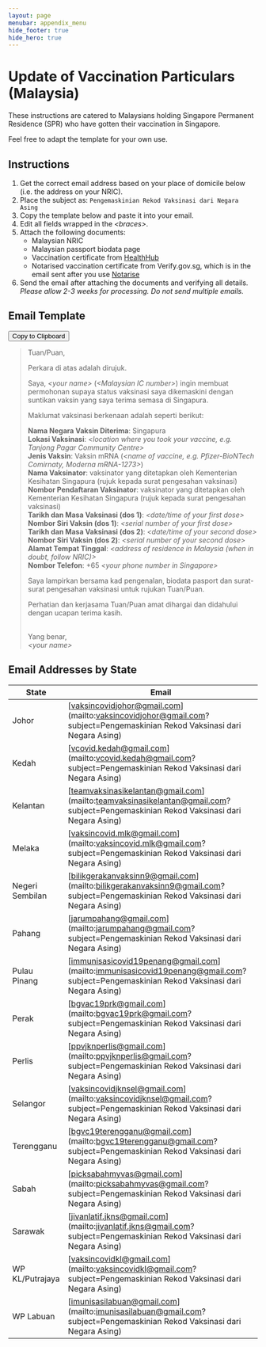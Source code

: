 ```yaml
---
layout: page
menubar: appendix_menu
hide_footer: true
hide_hero: true
---
```


# Update of Vaccination Particulars (Malaysia)

These instructions are catered to Malaysians holding Singapore Permanent Residence (SPR) who have gotten their vaccination in Singapore. 

Feel free to adapt the template for your own use.

## Instructions

1. Get the correct email address based on your place of domicile below (i.e. the address on your NRIC).
1. Place the subject as: `Pengemaskinian Rekod Vaksinasi dari Negara Asing`
1. Copy the template below and paste it into your email.
1. Edit all fields wrapped in the _&lt;braces&gt;_.
1. Attach the following documents:
    - Malaysian NRIC
    - Malaysian passport biodata page
    - Vaccination certificate from [HealthHub](https://eservices.healthhub.sg/covid/records)
    - Notarised vaccination certificate from Verify.gov.sg, which is in the email sent after you use [Notarise](https://www.notarise.gov.sg/)
1. Send the email after attaching the documents and verifying all details. _Please allow 2-3 weeks for processing. Do not send multiple emails._

## Email Template

<script type="text/javascript">
function copyToClipboard(lang) {
    let el = document.getElementById('email-content-to-clipboard-' + lang);
    let clipboardItem = new ClipboardItem({
        'text/plain': new Blob([el.innerText], {type: 'text/plain'}),
        'text/html': new Blob([el.innerHTML], {type: 'text/html'}),
        });
    navigator.clipboard.write([clipboardItem]);
}
</script>
<button onclick="copyToClipboard('ms')" class="button is-primary is-outlined">Copy to Clipboard</button>

<blockquote>
<div id="email-content-to-clipboard-ms">
    <p>Tuan/Puan,</p>
    <p>Perkara di atas adalah dirujuk.</p>
    <p>Saya, <i>&lt;your name&gt;</i> (<i>&lt;Malaysian IC number&gt;</i>) ingin membuat permohonan supaya status vaksinasi saya dikemaskini dengan suntikan vaksin yang saya terima semasa di Singapura. </p>
    <p>Maklumat vaksinasi berkenaan adalah seperti berikut:</p>
    <p>
        <b>Nama Negara Vaksin Diterima</b>: Singapura <br/>
        <b>Lokasi Vaksinasi</b>: <i>&lt;location where you took your vaccine, e.g. Tanjong Pagar Community Centre&gt;</i><br/>
        <b>Jenis Vaksin</b>: Vaksin mRNA (<i>&lt;name of vaccine, e.g. Pfizer-BioNTech Comirnaty, Moderna mRNA-1273&gt;</i>)<br/>
        <b>Nama Vaksinator</b>: vaksinator yang ditetapkan oleh Kementerian Kesihatan Singapura (rujuk kepada surat pengesahan vaksinasi)<br/>
        <b>Nombor Pendaftaran Vaksinator</b>: vaksinator yang ditetapkan oleh Kementerian Kesihatan Singapura (rujuk kepada surat pengesahan vaksinasi)<br/>
        <b>Tarikh dan Masa Vaksinasi (dos 1)</b>: <i>&lt;date/time of your first dose&gt;</i><br/>
        <b>Nombor Siri Vaksin (dos 1)</b>: <i>&lt;serial number of your first dose&gt;</i><br/>
        <b>Tarikh dan Masa Vaksinasi (dos 2)</b>: <i>&lt;date/time of your second dose&gt;</i><br/>
        <b>Nombor Siri Vaksin (dos 2)</b>: <i>&lt;serial number of your second dose&gt;</i><br/>
        <b>Alamat Tempat Tinggal</b>: <i>&lt;address of residence in Malaysia (when in doubt, follow NRIC)&gt;</i><br/>
        <b>Nombor Telefon</b>: +65 <i>&lt;your phone number in Singapore&gt;</i>
    </p>
    <p>Saya lampirkan bersama kad pengenalan, biodata pasport dan surat-surat pengesahan vaksinasi untuk rujukan Tuan/Puan.</p>
    <p>Perhatian dan kerjasama Tuan/Puan amat dihargai dan didahului dengan ucapan terima kasih.</p>
    <p>
        <br/>Yang benar, <br/>
        <i>&lt;your name&gt;</i>
    </p>
</div>
</blockquote>

## Email Addresses by State

| State | Email |
| ----- | ----- |
| Johor | [vaksincovidjohor@gmail.com](mailto:vaksincovidjohor@gmail.com?subject=Pengemaskinian Rekod Vaksinasi dari Negara Asing) |
| Kedah | [vcovid.kedah@gmail.com](mailto:vcovid.kedah@gmail.com?subject=Pengemaskinian Rekod Vaksinasi dari Negara Asing) |
| Kelantan | [teamvaksinasikelantan@gmail.com](mailto:teamvaksinasikelantan@gmail.com?subject=Pengemaskinian Rekod Vaksinasi dari Negara Asing) |
| Melaka | [vaksincovid.mlk@gmail.com](mailto:vaksincovid.mlk@gmail.com?subject=Pengemaskinian Rekod Vaksinasi dari Negara Asing) |
| Negeri Sembilan | [bilikgerakanvaksinn9@gmail.com](mailto:bilikgerakanvaksinn9@gmail.com?subject=Pengemaskinian Rekod Vaksinasi dari Negara Asing) |
| Pahang | [jarumpahang@gmail.com](mailto:jarumpahang@gmail.com?subject=Pengemaskinian Rekod Vaksinasi dari Negara Asing) |
| Pulau Pinang | [immunisasicovid19penang@gmail.com](mailto:immunisasicovid19penang@gmail.com?subject=Pengemaskinian Rekod Vaksinasi dari Negara Asing) |
| Perak | [bgvac19prk@gmail.com](mailto:bgvac19prk@gmail.com?subject=Pengemaskinian Rekod Vaksinasi dari Negara Asing) |
| Perlis | [ppvjknperlis@gmail.com](mailto:ppvjknperlis@gmail.com?subject=Pengemaskinian Rekod Vaksinasi dari Negara Asing) |
| Selangor | [vaksincovidjknsel@gmail.com](mailto:vaksincovidjknsel@gmail.com?subject=Pengemaskinian Rekod Vaksinasi dari Negara Asing) |
| Terengganu | [bgvc19terengganu@gmail.com](mailto:bgvc19terengganu@gmail.com?subject=Pengemaskinian Rekod Vaksinasi dari Negara Asing) |
| Sabah | [picksabahmyvas@gmail.com](mailto:picksabahmyvas@gmail.com?subject=Pengemaskinian Rekod Vaksinasi dari Negara Asing) |
| Sarawak | [jivanlatif.jkns@gmail.com](mailto:jivanlatif.jkns@gmail.com?subject=Pengemaskinian Rekod Vaksinasi dari Negara Asing) |
| WP KL/Putrajaya | [vaksincovidkl@gmail.com](mailto:vaksincovidkl@gmail.com?subject=Pengemaskinian Rekod Vaksinasi dari Negara Asing) |
| WP Labuan | [imunisasilabuan@gmail.com](mailto:imunisasilabuan@gmail.com?subject=Pengemaskinian Rekod Vaksinasi dari Negara Asing) |
